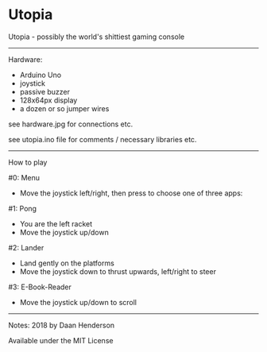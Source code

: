 # Utopia
Utopia - possibly the world's shittiest gaming console
_______________
Hardware:
- Arduino Uno
- joystick
- passive buzzer
- 128x64px display
- a dozen or so jumper wires

see hardware.jpg for connections etc.

see utopia.ino file for comments / necessary libraries etc.
_______________
How to play

#0: Menu
- Move the joystick left/right, then press to choose one of three apps:

#1: Pong
- You are the left racket
- Move the joystick up/down

#2: Lander
- Land gently on the platforms
- Move the joystick down to thrust upwards, left/right to steer

#3: E-Book-Reader
- Move the joystick up/down to scroll

_________
Notes:
2018 by Daan Henderson

Available under the MIT License
